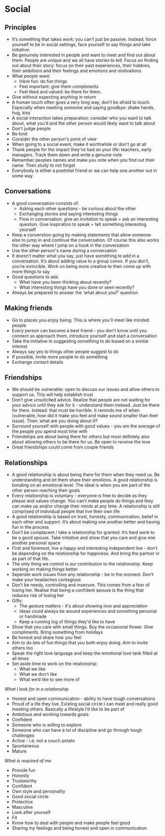 # Social

## Principles
- It’s something that takes work: you can’t just be passive. Instead, force yourself to be in social settings, face yourself to say things and take initiative. 
- Be genuinely interested in people and want to meet and find out about them. People are unique and we all have stories to tell. Focus on finding out about their story: focus on their past experiences, their hobbies, their ambitions and their feelings and emotions and motivations
- What people want: 
    - Have fun: do fun things
    - Feel important: give them compliments 
    - Feel liked and valued: be there for them.   
- Give without expecting anything in return 
- A human touch often goes a very long way, don’t be afraid to touch. Especially when meeting someone and saying goodbye: shake hands, hug, kiss 
- A social interaction takes preparation:  consider who you want to talk about, what you’d and the other person would likely want to talk about  
- Don’t judge people 
- Be kind
- Consider the other person's point of view 
- When going to a social event, make it worthwhile or don't go at all 
- Thank people for the impact they’ve had on your life: teachers, early managers. Track them down and write a genuine note
- Remember peoples names and make you note when you find out their name. Then study to not forget
- Everybody is either a poetntial friend or we can help one another out in some way 

## Conversations
- A good conversation consists of: 
    - Asking each other questions - be curious about the other
    - Exchanging stories and saying interesting things 
    - Flow in conversation: give an invitation to speak = ask an interesting question. Give inspiration to speak = tell something interesting yourself
- Keep a converstion going by making statements that allow someone else to jump in and continue the conversation. Of course this also works the other way where I jump on a hook in the conversation
- Use the other person's name during a conversation 
- It doesn’t matter what you say, just have something to add in a conversation. It’s about adding value to a group convo. If you don’t, you’re invincible. Work on being more creative to then come up with more things to say 
- Good questions to ask: 
    - What have you been thinking about recently? 
    - What interesting things have you done or seen recently? 
- Always be prepared to answer the ‘what about you?’ question

## Making friends
- Go to places you enjoy being. This is where you'll meet like minded people
- Every person can become a best friend - you don't know until you connect so approach them, introduce yourself and start a conversation
- Take the initiative in suggesting something to do based on a similar interest
- Always say yes to things other people suggest to do 
- If possible, invite more people to do something
- Exchange contact details

## Friendships 
- We should be vulnerable: open to discuss our issues and allow others to support us. This will help establish trust
- Don’t give unsolicited advice. Realize that people are not waiting for your advice until they ask for it - understand them instead. Just be there for them. Instead: that must be horrible. It reminds me of when (vulnerable, how did it make you feel and make sound smaller than their issue). Then: what are you doing about it?
- Surround yourself with people with good values - you are the average of the people you spend most time with 
- Friendships are about being there for others but most defintely also about allowing others to be there for us. Be open to receive the love
- Great friendships could come from couple friends

## Relationships
- A good relationship is about being there for them when they need us. Be understanding and let them share their emotions. A good relationship is bonding on an emotional level. The ideal is when you are part of the other person reaching their goals 
- Every relationship is voluntary - everyone is free to decide as they please and values change. You can’t make people do things and they can make up and/or change their minds at any time. A relationship is still comprised of individual people that live their own life 
- A good relationship is based on trust, honesty, communication, belief in each other and support. It’s about making one another better and having fun in the process 
- Don’t be complacent / take a relationship for granted. It’s hard work to be a good spouse. Take initiative and show that you care and give one another personal space
- First and foremost, live a happy and interesting independent live - don’t be depending on the relationship for happiness. And bring the partner in as part of that life. 
- The only thing we control is our contribution to the relationship. Keep working on making things better
- Seperate work issues from any relationship - be in the moment. Don’t make your headaches contagious 
- Don’t be needy, controlling and insecure. This comes from a fear of losing her. Realise that being a confident spouse is the thing that reduces risk of losing her   
- Gifts: 
    - The gesture matters - it's about showing love and appreciation
    - Ideas could always be around experiences and something personal or handmade
    - Keep a running log of things they'd like to have 
- Show that you care with small things. Buy the occasional flower. Give compliments. Bring something from holidays 
- Be honest and share how you feel
- Aim to do lots of fun things that you both enjoy doing. Aim to invite others too 
- Speak the right love language and keep the emotional love tank filled at all times 
- Set aside time to work on the relationship:
    - What we like
    - What we don’t like
    - What we’d like to see more of 

*What I look for in a relationship*
- Honest and open communication - ability to have tough conversations
- Proud of a life they live. Existing social circle I can meet and really good meeting others. Basically a lifestyle I’d like to be part of  
- Ambitious and working towards goals
- Confident 
- Someone who is willing to explore 
- Someone who can have a lot of discipline and go through tough challenges 
- Active - i.e. not a couch potato 
- Spontaneous 
- Mature

*What is required of me*
- Provide fun
- Honesty
- Trustworthy 
- Confident
- Own style and personality
- Good social circle
- Protectice
- Masculine 
- Look after yourself 
- Fit
- Know how to deal with people and make people feel good 
- Sharing my feelings and being honest and open in communication 


